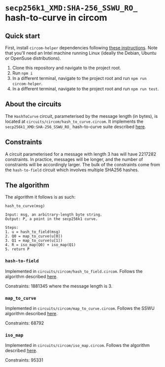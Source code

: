 # `secp256k1_XMD:SHA-256_SSWU_RO_` hash-to-curve in circom

## Quick start

First, install `circom-helper` dependencies following [these
instructions](https://github.com/weijiekoh/circom-helper). Note that you'll
need an Intel machine running Linux (ideally the Debian, Ubuntu or OpenSuse
distributions).

1. Clone this repository and navigate to the project root.
2. Run `npm i`
3. In a different terminal, navigate to the project root and run `npm run circom-helper`.
3. In a different terminal, navigate to the project root and run `npm run test`.

## About the circuits

The `HashToCurve` circuit, parameterised by the message length (in bytes), is
located at `circuits/circom/hash_to_curve.circom`. It implements the
`secp256k1_XMD:SHA-256_SSWU_RO_` hash-to-curve suite described
[here](https://www.ietf.org/archive/id/draft-irtf-cfrg-hash-to-curve-13.html#appendix-J.8.1).

## Constraints

A circuit parameterised for a message with length 3 has will have 2217282
constraints. In practice, messages will be longer, and the number of
constraints will be accordingly larger. The bulk of the constraints come from
the `hash-to-field` circuit which involves multiple SHA256 hashes.

## The algorithm

The algorithm it follows is as such:

```
hash_to_curve(msg)

Input: msg, an arbitrary-length byte string.
Output: P, a point in the secp256k1 curve.

Steps:
1. u = hash_to_field(msg)
2. Q0 = map_to_curve(u[0])
3. Q1 = map_to_curve(u[1])
4. R = iso_map(Q0) + iso_map(Q1)
5. return P
```

### `hash-to-field`

Implemented in `circuits/circom/hash_to_field.circom`. Follows the algorithm
described
[here](https://www.ietf.org/archive/id/draft-irtf-cfrg-hash-to-curve-13.html#hashtofield).

Constraints: 1881345 where the message length is 3.

### `map_to_curve`

Implemented in `circuits/circom/map_to_curve.circom`. Follows the SSWU
algorithm described
[here](https://www.ietf.org/archive/id/draft-irtf-cfrg-hash-to-curve-13.html#simple-swu).

Constraints: 68792

### `iso_map`

Implemented in `circuits/circom/iso_map.circom`. Follows the algorithm
described
[here](https://www.ietf.org/archive/id/draft-irtf-cfrg-hash-to-curve-13.html#appx-iso-secp256k1).

Constraints: 95331
